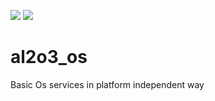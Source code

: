 ![](https://github.com/DeanoC/al2o3_os/workflows/Build/badge.svg)
![](https://github.com/DeanoC/al2o3_os/workflows/Test/badge.svg)

# al2o3_os
Basic Os services in platform independent way

